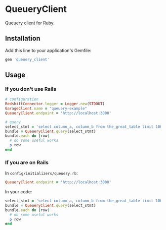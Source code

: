 # QueueryClient

Queuery client for Ruby.

## Installation

Add this line to your application's Gemfile:

```ruby
gem 'queuery_client'
```

## Usage

### If you don't use Rails

```ruby
# configuration
RedshiftConnector.logger = Logger.new(STDOUT)
GarageClient.name = "queuery-example"
QueueryClient.endpoint = 'http://localhost:3000'

# query
select_stmt = 'select column_a, column_b from the_great_table limit 10000; -- an awesome query shows amazing fact up'
bundle = QueueryClient.query(select_stmt)
bundle.each do |row|
  # do some useful works
  p row
end
```

### If you are on Rails

In `config/initializers/queuery.rb`:

```ruby
QueueryClient.endpoint = 'http://localhost:3000'
```

In your code:

```ruby
select_stmt = 'select column_a, column_b from the_great_table limit 10000; -- an awesome query shows amazing fact up'
bundle = QueueryClient.query(select_stmt)
bundle.each do |row|
  # do some useful works
  p row
end
```
